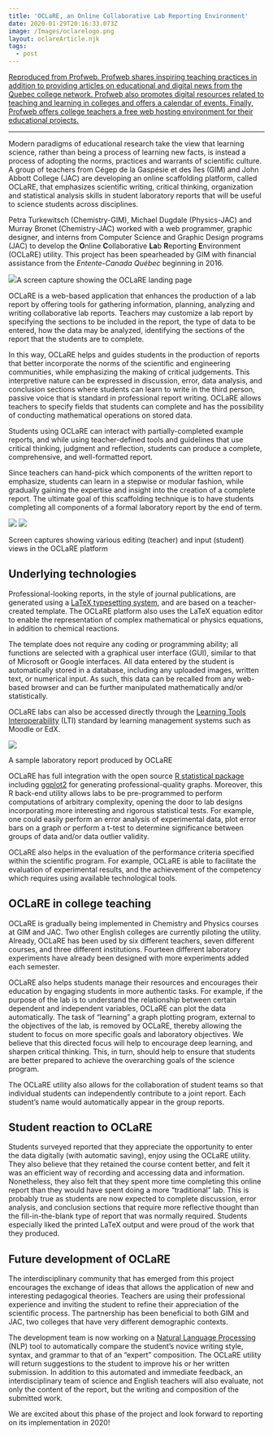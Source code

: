 ```yaml
---
title: 'OCLaRE, an Online Collaborative Lab Reporting Environment'
date: 2020-01-29T20:16:33.073Z
image: /Images/oclarelogo.png
layout: oclareArticle.njk
tags:
  - post
---
```

[Reproduced from Profweb. Profweb shares inspiring teaching practices in addition to providing articles on educational and digital news from the Quebec college network. Profweb also promotes digital resources related to teaching and learning in colleges and offers a calendar of events. Finally, Profweb offers college teachers a free web hosting environment for their educational projects.](https://www.profweb.ca/en/publications/articles/oclare-an-online-collaborative-lab-reporting-environment?utm_source=Infolettre+anglophone&utm_campaign=e74a09c84d-Infolettre_anglophone_COPY_01&utm_medium=email&utm_term=0_f3ae205636-e74a09c84d-138899417)

- - -

Modern paradigms of educational research take the view that learning science, rather than being a process of learning new facts, is instead a process of adopting the norms, practices and warrants of scientific culture. A group of teachers from Cégep de la Gaspésie et des îles (GIM) and John Abbott College (JAC) are developing an online scaffolding platform, called OCLaRE, that emphasizes scientific writing, critical thinking, organization and statistical analysis skills in student laboratory reports that will be useful to science students across disciplines.

Petra Turkewitsch (Chemistry-GIM), Michael Dugdale (Physics-JAC) and Murray Bronet (Chemistry-JAC) worked with a web programmer, graphic designer, and interns from Computer Science and Graphic Design programs (JAC) to develop the **O**nline **C**ollaborative **La**b **R**eporting **E**nvironment (OCLaRE) utility. This project has been spearheaded by GIM with financial assistance from the *Entente-Canada Québec* beginning in 2016.

[![](https://www.profweb.ca/system/cms/files/files/000/004/416/original/oclare-website.jpg)](https://www.profweb.ca/system/cms/files/files/000/004/416/original/oclare-website.jpg "Opens in a new window.")A screen capture showing the OCLaRE landing page

OCLaRE is a web-based application that enhances the production of a lab report by offering tools for gathering information, planning, analyzing and writing collaborative lab reports. Teachers may customize a lab report by specifying the sections to be included in the report, the type of data to be entered, how the data may be analyzed, identifying the sections of the report that the students are to complete.

In this way, OCLaRE helps and guides students in the production of reports that better incorporate the norms of the scientific and engineering communities, while emphasizing the making of critical judgements. This interpretive nature can be expressed in discussion, error, data analysis, and conclusion sections where students can learn to write in the third person, passive voice that is standard in professional report writing. OCLaRE allows teachers to specify fields that students can complete and has the possibility of conducting mathematical operations on stored data.

Students using OCLaRE can interact with partially-completed example reports, and while using teacher-defined tools and guidelines that use critical thinking, judgment and reflection, students can produce a complete, comprehensive, and well-formatted report.

Since teachers can hand-pick which components of the written report to emphasize, students can learn in a stepwise or modular fashion, while gradually gaining the expertise and insight into the creation of a complete report. The ultimate goal of this scaffolding technique is to have students completing all components of a formal laboratory report by the end of term.

[![](https://www.profweb.ca/system/cms/files/files/000/004/415/original/oclare-teachers-students-views.jpg)](https://www.profweb.ca/system/cms/files/files/000/004/415/original/oclare-teachers-students-views.jpg "Opens in a new window.") [![](https://www.profweb.ca/system/cms/files/files/000/004/414/original/oclare-students-views.jpg)](https://www.profweb.ca/system/cms/files/files/000/004/414/original/oclare-students-views.jpg "Opens in a new window.")

Screen captures showing various editing (teacher) and input (student) views in the OCLaRE platform

## Underlying technologies

Professional-looking reports, in the style of journal publications, are generated using a [LaTeX typesetting system](https://en.wikipedia.org/wiki/LaTeX "Opens in a new window."), and are based on a teacher-created template. The OCLaRE platform also uses the LaTeX equation editor to enable the representation of complex mathematical or physics equations, in addition to chemical reactions.

The template does not require any coding or programming ability; all functions are selected with a graphical user interface (GUI), similar to that of Microsoft or Google interfaces. All data entered by the student is automatically stored in a database, including any uploaded images, written text, or numerical input. As such, this data can be recalled from any web-based browser and can be further manipulated mathematically and/or statistically.

OCLaRE labs can also be accessed directly through the [Learning Tools Interoperability](https://en.wikipedia.org/wiki/Learning_Tools_Interoperability "Opens in a new window.") (LTI) standard by learning management systems such as Moodle or EdX.

[![](https://www.profweb.ca/system/cms/files/files/000/004/413/original/lab-report-example.jpg)](https://www.profweb.ca/system/cms/files/files/000/004/413/original/lab-report-example.jpg "Opens in a new window.")

A sample laboratory report produced by OCLaRE

OCLaRE has full integration with the open source [R statistical package](https://www.r-project.org/about.html "Opens in a new window.") including [ggplot2](https://ggplot2.tidyverse.org/ "Opens in a new window.") for generating professional-quality graphs. Moreover, this R back-end utility allows labs to be pre-programmed to perform computations of arbitrary complexity, opening the door to lab designs incorporating more interesting and rigorous statistical tests. For example, one could easily perform an error analysis of experimental data, plot error bars on a graph or perform a t-test to determine significance between groups of data and/or data outlier validity.

OCLaRE also helps in the evaluation of the performance criteria specified within the scientific program. For example, OCLaRE is able to facilitate the evaluation of experimental results, and the achievement of the competency which requires using available technological tools.

## OCLaRE in college teaching

OCLaRE is gradually being implemented in Chemistry and Physics courses at GIM and JAC. Two other English colleges are currently piloting the utility. Already, OCLaRE has been used by six different teachers, seven different courses, and three different institutions. Fourteen different laboratory experiments have already been designed with more experiments added each semester.

OCLaRE also helps students manage their resources and encourages their education by engaging students in more authentic tasks. For example, if the purpose of the lab is to understand the relationship between certain dependent and independent variables, OCLaRE can plot the data automatically. The task of “learning” a graph plotting program, external to the objectives of the lab, is removed by OCLaRE, thereby allowing the student to focus on more specific goals and laboratory objectives. We believe that this directed focus will help to encourage deep learning, and sharpen critical thinking. This, in turn, should help to ensure that students are better prepared to achieve the overarching goals of the science program.

The OCLaRE utility also allows for the collaboration of student teams so that individual students can independently contribute to a joint report. Each student’s name would automatically appear in the group reports.

## Student reaction to OCLaRE

Students surveyed reported that they appreciate the opportunity to enter the data digitally (with automatic saving), enjoy using the OCLaRE utility. They also believe that they retained the course content better, and felt it was an efficient way of recording and accessing data and information. Nonetheless, they also felt that they spent more time completing this online report than they would have spent doing a more “traditional” lab. This is probably true as students are now expected to complete discussion, error analysis, and conclusion sections that require more reflective thought than the fill-in-the-blank type of report that was normally required. Students especially liked the printed LaTeX output and were proud of the work that they produced.

## Future development of OCLaRE

The interdisciplinary community that has emerged from this project encourages the exchange of ideas that allows the application of new and interesting pedagogical theories. Teachers are using their professional experience and inviting the student to refine their appreciation of the scientific process. The partnership has been beneficial to both GIM and JAC, two colleges that have very different demographic contexts.

The development team is now working on a [Natural Language Processing](https://en.wikipedia.org/wiki/Natural_language_processing "Opens in a new window.") (NLP) tool to automatically compare the student’s novice writing style, syntax, and grammar to that of an “expert” composition. The OCLaRE utility will return suggestions to the student to improve his or her written submission. In addition to this automated and immediate feedback, an interdisciplinary team of science and English teachers will also evaluate, not only the content of the report, but the writing and composition of the submitted work.

We are excited about this phase of the project and look forward to reporting on its implementation in 2020!